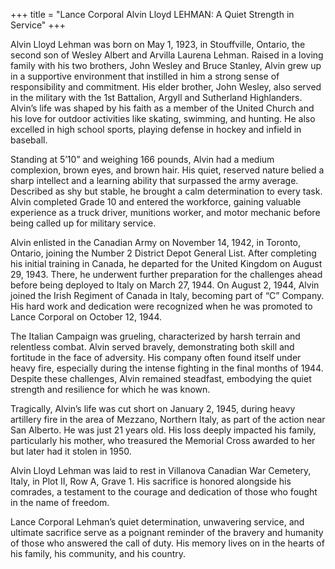 +++
title = "Lance Corporal Alvin Lloyd LEHMAN: A Quiet Strength in Service"
+++


Alvin Lloyd Lehman was born on May 1, 1923, in Stouffville, Ontario, the second son of Wesley Albert and Arvilla Laurena Lehman. Raised in a loving family with his two brothers, John Wesley and Bruce Stanley, Alvin grew up in a supportive environment that instilled in him a strong sense of responsibility and commitment. His elder brother, John Wesley, also served in the military with the 1st Battalion, Argyll and Sutherland Highlanders. Alvin’s life was shaped by his faith as a member of the United Church and his love for outdoor activities like skating, swimming, and hunting. He also excelled in high school sports, playing defense in hockey and infield in baseball.

Standing at 5’10” and weighing 166 pounds, Alvin had a medium complexion, brown eyes, and brown hair. His quiet, reserved nature belied a sharp intellect and a learning ability that surpassed the army average. Described as shy but stable, he brought a calm determination to every task. 
Alvin completed Grade 10 and entered the workforce, gaining valuable experience as a truck driver, munitions worker, and motor mechanic before being called up for military service.

Alvin enlisted in the Canadian Army on November 14, 1942, in Toronto, Ontario, joining the Number 2 District Depot General List. After completing his initial training in Canada, he departed for the United Kingdom on August 29, 1943.
There, he underwent further preparation for the challenges ahead before being deployed to Italy on March 27, 1944. On August 2, 1944, Alvin joined the Irish Regiment of Canada in Italy, becoming part of “C” Company. 
His hard work and dedication were recognized when he was promoted to Lance Corporal on October 12, 1944.

The Italian Campaign was grueling, characterized by harsh terrain and relentless combat. Alvin served bravely, demonstrating both skill and fortitude in the face of adversity. His company often found itself under heavy fire, especially during the intense fighting in the final months of 1944. Despite these challenges, Alvin remained steadfast, embodying the quiet strength and resilience for which he was known.

Tragically, Alvin’s life was cut short on January 2, 1945, during heavy artillery fire in the area of Mezzano, Northern Italy, as part of the action near San Alberto. He was just 21 years old. 
His loss deeply impacted his family, particularly his mother, who treasured the Memorial Cross awarded to her but later had it stolen in 1950.

Alvin Lloyd Lehman was laid to rest in Villanova Canadian War Cemetery, Italy, in Plot II, Row A, Grave 1. His sacrifice is honored alongside his comrades, a testament to the courage and dedication of those who fought in the name of freedom.

Lance Corporal Lehman’s quiet determination, unwavering service, and ultimate sacrifice serve as a poignant reminder of the bravery and humanity of those who answered the call of duty. 
His memory lives on in the hearts of his family, his community, and his country.
